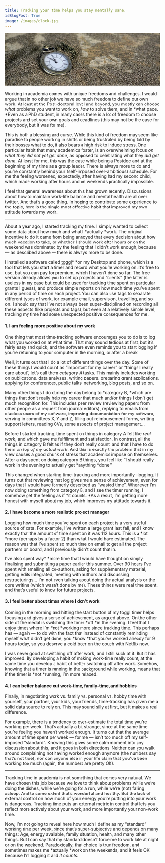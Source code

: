 ```yaml
---
title: Tracking your time helps you stay mentally sane.
isBlogPost: True
image: /images/clock.jpg
---
```


![](/images/clock_image.jpg)

Working in academia comes with unique freedoms and challenges. I would argue
that in no other job we have so much freedom to define our own work. At least at
the Post-doctoral level and beyond, you mostly can choose *what* problems you
want to work on, *how* to solve them, and in *what pace. *Even as a PhD student,
in many cases there is a lot of freedom to choose projects and set your own
goals and deadlines (this may not be the case for everybody, but it was for me).

This is both a blessing and curse. While this kind of freedom may seem like
paradise to people working in shifts or being frustrated by being told by their
bosses what to do, it also bears a high risk to induce stress. One particular
habit that many academics foster, is an overwhelming focus *on what they did not
yet get done*, as opposed to celebrating what they *did get done*. At least for
me, this was the case while being a Postdoc and at the beginning of my time as a
group leader. There is always more to do and you’re constantly behind your
(self-imposed over-ambitious) schedule. For me the feeling worsened, expectedly,
after having had my second child, which made working after hours and on weekends
practically impossible.

I feel that general awareness about this has grown recently. Discussions about
how to maintain work-life balance and mental health are all over twitter. And
that’s a good thing. In hoping to contribute some experience to the topic, here
is the single most effective habit that improved my own attitude towards my
work.

*****

About a year ago, I started tracking my time. I simply wanted to collect some
data about how much and what I *actually *work. The original incentive to do it
came from being annoyed that every decision about how much vacation to take, or
whether I should work after hours or on the weekend was dominated by the feeling
that I didn’t work enough, because — as described above — there is always more
to be done.

I installed a software called [toggl](https://toggl.com)* *on my Desktop and
phone, which is a tool that lets you start a timer and record what you’re
working on. It’s free to use, but you can pay for premium, which I haven’t done
so far. The free version already allows you to set up projects and “clients”
(the latter is useless in my case but could be used for tracking time spent on
particular grants I guess), and produce simple reports on how much time you’ve
spent in any period of time on each project. You can also use tags to separate
different types of work, for example email, supervision, travelling, and so on.
I should say that I’ve not always been super-disciplined on recording all these
aspects (like projects and tags), but even at a relatively simple level,
tracking my time had some unexpected positive consequences for me.

#### 1. I am feeling more positive about my work

One thing that most time-tracking software encourages you to do is to log what
you worked on at what time. That may sound tedious at first, but it’s fairly
easy and quick, and the software even reminds you to start logging if you’re
returning to your computer in the morning, or after a break.

Well, it turns out that I do a lot of different things over the day. Some of
these things I would count as “important for my career” or “things I really care
about”, let’s call them *category A* tasks. This mainly includes working on
publications, data analyses, writing papers, preparing grant applications,
applying for conferences, public talks, networking, blog posts, and so on.

Many other things I do during the day belong to *category B, *which are things
that don’t really help my career that much and/or things I don’t get much
recognition for. This includes peer review (reviewing papers from other people
as a request from journal editors), replying to emails from clueless users of my
software, improving documentation for my software, serving in committees X, Y
and Z, filling out reimbursement forms, writing support letters, reading CVs,
some aspects of project management…

Before I started tracking, time spent on things in category A felt like *real
work*, and which gave me fulfillment and satisfaction. In contrast, all the
things in category B felt as if they don’t really count, and that I have to do
them *on top of my actual work*. And this is exactly the problem that in my view
causes a good chunk of stress that academics impose on themselves. After a day
spent on doing category B things, you feel like “I should really work in the
evening to actually get *anything *done.”

This changed when starting time-tracking and more importantly -logging. It turns
out that reviewing that log gives me a sense of achievement, even for days that
I would have formerly described as “wasted time”. Whenever I’m now doing
something from category B, and I see the timer running, I somehow get the
feeling as if *it counts. *As a result, I’m getting more honest with myself
about my job, which improves my attitude towards it.

#### 2. I have become a more realistic project manager

Logging how much time you’ve spent on each project is a very useful source of
data. For example, I’ve written a large grant last fall, and I know exactly that
the amount of time spent on it was 112 hours. This is a *lot *more (perhaps by a
factor 2) than what I would have estimated. The reason was that I’ve spent so
much time on email to get all the project partners on board, and I previously
didn’t count that in.

I’ve also spent way* *more time that I would have thought on simply finalising
and submitting a paper earlier this summer. Over 90 hours I’ve spent with
emailing all co-authors, asking for supplementary material, getting edits
integrated, meeting with authors and discussing restructurings… I’m not even
talking about doing the actual analysis or the core writing (which wasn’t done
by me). These things were real time spent, and that’s useful to know for future
projects.

#### 3. I feel better about times where I don’t work

Coming in the morning and hitting the start button of my toggl timer helps
focusing and gives a sense of achievement, as argued above. On the other side of
the medal is switching the timer *off *in the evening. I feel that I enjoy times
where I’m *not *working more since tracking time. This perhaps has — again — to
do with the fact that instead of constantly reminding myself what didn’t get
done, you *know *that you’ve worked already for 9 hours today, so you deserve a
cold beer on the couch with Netflix now.

I was never good at switching off after work, and I still suck at it. But it has
improved. By developing a habit of making work-time really count, at the same
time you develop a habit of better switching off after work. Somehow, knowing
that a timer is running in the background while working, means that if the timer
is *not *running, I’m more relaxed.

#### 4. I can better balance out work-time, family-time, and hobbies

Finally, in negotiating work vs. family vs. personal vs. hobby time with
yourself, your partner, your kids, your friends, time-tracking has given me a
solid data source to rely on. This may sound silly at first, but it makes a real
difference.

For example, there is a tendency to over-estimate the total time you’re working
per week. That’s actually a bit strange, since at the same time you’re feeling
you haven’t worked enough. It turns out that the average amount of time spent
per week — for me — isn’t too much off my self-imposed “standard”. Knowing this
gives some calm moment into any discussion about this, and it goes in both
directions. Neither can you walk around complaining not having worked enough
anymore (the numbers say that’s not true), nor can anyone else in your life
claim that you’ve been working too much (again, the numbers are pretty OK).

*****

Tracking time in academia is not something that comes very natural. We have
chosen this job because we love to think about problems while we’re doing the
dishes, while we’re going for a run, while we’re (not) falling asleep. And to
some extent that’s wonderful and healthy. But the lack of external control on
how much of your energy you’re putting into your work is dangerous. Tracking
time puts an external metric in control that lets you reflect more actively
about your work, and more importantly your non-work time.

Now, I’m not going to reveal here how much I define as my “standard” working
time per week, since that’s super-subjective and depends on many things: Age,
energy available, family situation, health, and many other things. But I can say
that my standard doesn’t force me to work late at night or on the weekend.
Paradoxically, that choice is true freedom, and sometimes makes me *actually
*work on the weekends, and it feels OK because I’m logging it and *it counts.*
